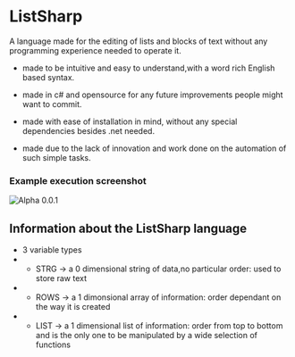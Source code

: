 # ListSharp

A language made for the editing of lists and blocks of text without any programming experience needed to operate it.

* made to be intuitive and easy to understand,with a word rich English based syntax.

* made in c# and opensource for any future improvements people might want to commit.

* made with ease of installation in mind, without any special dependencies besides .net needed.

* made due to the lack of innovation and work done on the automation of such simple tasks.

### Example execution screenshot

![Alpha 0.0.1](http://puu.sh/ljOng/46381c43b3.png)


## Information about the ListSharp language

* 3 variable types
* * STRG -> a 0 dimensional string of data,no particular order: used to store raw text
* * ROWS -> a 1 dimonsional array of information: order dependant on the way it is created
* * LIST -> a 1 dimensional list of information: order from top to bottom and is the only one to be manipulated by a wide selection of functions

